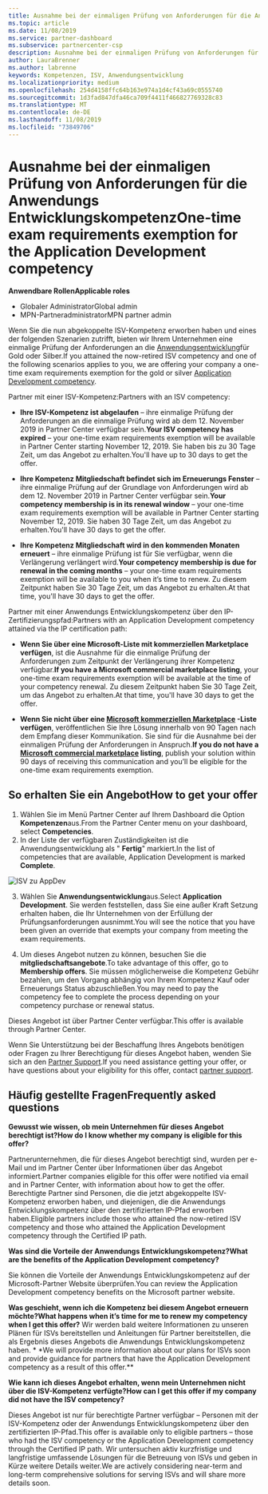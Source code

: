 ```yaml
---
title: Ausnahme bei der einmaligen Prüfung von Anforderungen für die Anwendungs Entwicklungskompetenz | Partner Center
ms.topic: article
ms.date: 11/08/2019
ms.service: partner-dashboard
ms.subservice: partnercenter-csp
description: Ausnahme bei der einmaligen Prüfung von Anforderungen für die Anwendungs Entwicklungskompetenz
author: LauraBrenner
ms.author: labrenne
keywords: Kompetenzen, ISV, Anwendungsentwicklung
ms.localizationpriority: medium
ms.openlocfilehash: 254d4158ffc64b163e974a1d4cf43a69c0555740
ms.sourcegitcommit: 1d3fad847dfa46ca709f4411f466827769328c83
ms.translationtype: MT
ms.contentlocale: de-DE
ms.lasthandoff: 11/08/2019
ms.locfileid: "73849706"
---
```

# <a name="one-time-exam-requirements-exemption-for-the-application-development-competency"></a><span data-ttu-id="08d1f-104">Ausnahme bei der einmaligen Prüfung von Anforderungen für die Anwendungs Entwicklungskompetenz</span><span class="sxs-lookup"><span data-stu-id="08d1f-104">One-time exam requirements exemption for the Application Development competency</span></span>

<span data-ttu-id="08d1f-105">**Anwendbare Rollen**</span><span class="sxs-lookup"><span data-stu-id="08d1f-105">**Applicable roles**</span></span>

- <span data-ttu-id="08d1f-106">Globaler Administrator</span><span class="sxs-lookup"><span data-stu-id="08d1f-106">Global admin</span></span>
- <span data-ttu-id="08d1f-107">MPN-Partneradministrator</span><span class="sxs-lookup"><span data-stu-id="08d1f-107">MPN partner admin</span></span>

<span data-ttu-id="08d1f-108">Wenn Sie die nun abgekoppelte ISV-Kompetenz erworben haben und eines der folgenden Szenarien zutrifft, bieten wir Ihrem Unternehmen eine einmalige Prüfung der Anforderungen an die [Anwendungsentwicklung](https://partner.microsoft.com/membership/application-development-competency)für Gold oder Silber.</span><span class="sxs-lookup"><span data-stu-id="08d1f-108">If you attained the now-retired ISV competency and one of the following scenarios applies to you, we are offering your company a one-time exam requirements exemption for the gold or silver [Application Development competency](https://partner.microsoft.com/membership/application-development-competency).</span></span> 

<span data-ttu-id="08d1f-109">Partner mit einer ISV-Kompetenz:</span><span class="sxs-lookup"><span data-stu-id="08d1f-109">Partners with an ISV competency:</span></span>

- <span data-ttu-id="08d1f-110">**Ihre ISV-Kompetenz ist abgelaufen** – ihre einmalige Prüfung der Anforderungen an die einmalige Prüfung wird ab dem 12. November 2019 in Partner Center verfügbar sein.</span><span class="sxs-lookup"><span data-stu-id="08d1f-110">**Your ISV competency has expired** – your one-time exam requirements exemption will be available in Partner Center starting November 12, 2019.</span></span> <span data-ttu-id="08d1f-111">Sie haben bis zu 30 Tage Zeit, um das Angebot zu erhalten.</span><span class="sxs-lookup"><span data-stu-id="08d1f-111">You'll have up to 30 days to get the offer.</span></span> 

- <span data-ttu-id="08d1f-112">**Ihre Kompetenz Mitgliedschaft befindet sich im Erneuerungs Fenster** – ihre einmalige Prüfung auf der Grundlage von Anforderungen wird ab dem 12. November 2019 in Partner Center verfügbar sein.</span><span class="sxs-lookup"><span data-stu-id="08d1f-112">**Your competency membership is in its renewal window** – your one-time exam requirements exemption will be available in Partner Center starting November 12, 2019.</span></span> <span data-ttu-id="08d1f-113">Sie haben 30 Tage Zeit, um das Angebot zu erhalten.</span><span class="sxs-lookup"><span data-stu-id="08d1f-113">You'll have 30 days to get the offer.</span></span> 

- <span data-ttu-id="08d1f-114">**Ihre Kompetenz Mitgliedschaft wird in den kommenden Monaten erneuert** – ihre einmalige Prüfung ist für Sie verfügbar, wenn die Verlängerung verlängert wird.</span><span class="sxs-lookup"><span data-stu-id="08d1f-114">**Your competency membership is due for renewal in the coming months** – your one-time exam requirements exemption will be available to you when it’s time to renew.</span></span> <span data-ttu-id="08d1f-115">Zu diesem Zeitpunkt haben Sie 30 Tage Zeit, um das Angebot zu erhalten.</span><span class="sxs-lookup"><span data-stu-id="08d1f-115">At that time, you'll have 30 days to get the offer.</span></span>

<span data-ttu-id="08d1f-116">Partner mit einer Anwendungs Entwicklungskompetenz über den IP-Zertifizierungspfad:</span><span class="sxs-lookup"><span data-stu-id="08d1f-116">Partners with an Application Development competency attained via the IP certification path:</span></span>

- <span data-ttu-id="08d1f-117">**Wenn Sie über eine Microsoft-Liste mit kommerziellen Marketplace verfügen**, ist die Ausnahme für die einmalige Prüfung der Anforderungen zum Zeitpunkt der Verlängerung ihrer Kompetenz verfügbar.</span><span class="sxs-lookup"><span data-stu-id="08d1f-117">**If you have a Microsoft commercial marketplace listing**, your one-time exam requirements exemption will be available at the time of your competency renewal.</span></span> <span data-ttu-id="08d1f-118">Zu diesem Zeitpunkt haben Sie 30 Tage Zeit, um das Angebot zu erhalten.</span><span class="sxs-lookup"><span data-stu-id="08d1f-118">At that time, you'll have 30 days to get the offer.</span></span>

- <span data-ttu-id="08d1f-119">**Wenn Sie nicht über eine [Microsoft kommerziellen Marketplace](https://azure.microsoft.com/overview/commercial-marketplace/) -Liste verfügen**, veröffentlichen Sie Ihre Lösung innerhalb von 90 Tagen nach dem Empfang dieser Kommunikation. Sie sind für die Ausnahme bei der einmaligen Prüfung der Anforderungen in Anspruch.</span><span class="sxs-lookup"><span data-stu-id="08d1f-119">**If you do not have a [Microsoft commercial marketplace](https://azure.microsoft.com/overview/commercial-marketplace/) listing**, publish your solution within 90 days of receiving this communication and you’ll be eligible for the one-time exam requirements exemption.</span></span>

## <a name="how-to-get-your-offer"></a><span data-ttu-id="08d1f-120">So erhalten Sie ein Angebot</span><span class="sxs-lookup"><span data-stu-id="08d1f-120">How to get your offer</span></span>

1. <span data-ttu-id="08d1f-121">Wählen Sie im Menü Partner Center auf Ihrem Dashboard die Option **Kompetenzen**aus.</span><span class="sxs-lookup"><span data-stu-id="08d1f-121">From the Partner Center menu on your dashboard, select **Competencies**.</span></span>
2. <span data-ttu-id="08d1f-122">In der Liste der verfügbaren Zuständigkeiten ist die Anwendungsentwicklung als " **Fertig**" markiert.</span><span class="sxs-lookup"><span data-stu-id="08d1f-122">In the list of competencies that are available, Application Development is marked **Complete**.</span></span>

![ISV zu AppDev](images/appdev.png)

3. <span data-ttu-id="08d1f-124">Wählen Sie **Anwendungsentwicklung**aus.</span><span class="sxs-lookup"><span data-stu-id="08d1f-124">Select **Application Development**.</span></span> <span data-ttu-id="08d1f-125">Sie werden feststellen, dass Sie eine außer Kraft Setzung erhalten haben, die Ihr Unternehmen von der Erfüllung der Prüfungsanforderungen ausnimmt.</span><span class="sxs-lookup"><span data-stu-id="08d1f-125">You will see the notice that you have been given an override that exempts your company from meeting the exam requirements.</span></span> 

4. <span data-ttu-id="08d1f-126">Um dieses Angebot nutzen zu können, besuchen Sie die **mitgliedschaftsangebote**.</span><span class="sxs-lookup"><span data-stu-id="08d1f-126">To take advantage of this offer, go to **Membership offers**.</span></span> <span data-ttu-id="08d1f-127">Sie müssen möglicherweise die Kompetenz Gebühr bezahlen, um den Vorgang abhängig von Ihrem Kompetenz Kauf oder Erneuerungs Status abzuschließen.</span><span class="sxs-lookup"><span data-stu-id="08d1f-127">You may need to pay the competency fee to complete the process depending on your competency purchase or renewal status.</span></span> 

<span data-ttu-id="08d1f-128">Dieses Angebot ist über Partner Center verfügbar.</span><span class="sxs-lookup"><span data-stu-id="08d1f-128">This offer is available through Partner Center.</span></span>

<span data-ttu-id="08d1f-129">Wenn Sie Unterstützung bei der Beschaffung Ihres Angebots benötigen oder Fragen zu Ihrer Berechtigung für dieses Angebot haben, wenden Sie sich an den [Partner Support](https://partner.microsoft.com/Support).</span><span class="sxs-lookup"><span data-stu-id="08d1f-129">If you need assistance getting your offer, or have questions about your eligibility for this offer, contact [partner support](https://partner.microsoft.com/Support).</span></span> 

## <a name="frequently-asked-questions"></a><span data-ttu-id="08d1f-130">Häufig gestellte Fragen</span><span class="sxs-lookup"><span data-stu-id="08d1f-130">Frequently asked questions</span></span>

<span data-ttu-id="08d1f-131">**Gewusst wie wissen, ob mein Unternehmen für dieses Angebot berechtigt ist?**</span><span class="sxs-lookup"><span data-stu-id="08d1f-131">**How do I know whether my company is eligible for this offer?**</span></span>

<span data-ttu-id="08d1f-132">Partnerunternehmen, die für dieses Angebot berechtigt sind, wurden per e-Mail und im Partner Center über Informationen über das Angebot informiert.</span><span class="sxs-lookup"><span data-stu-id="08d1f-132">Partner companies eligible for this offer were notified via email and in Partner Center, with information about how to get the offer.</span></span> <span data-ttu-id="08d1f-133">Berechtigte Partner sind Personen, die die jetzt abgekoppelte ISV-Kompetenz erworben haben, und diejenigen, die die Anwendungs Entwicklungskompetenz über den zertifizierten IP-Pfad erworben haben.</span><span class="sxs-lookup"><span data-stu-id="08d1f-133">Eligible partners include those who attained the now-retired ISV competency and those who attained the Application Development competency through the Certified IP path.</span></span> 

<span data-ttu-id="08d1f-134">**Was sind die Vorteile der Anwendungs Entwicklungskompetenz?**</span><span class="sxs-lookup"><span data-stu-id="08d1f-134">**What are the benefits of the Application Development competency?**</span></span>

<span data-ttu-id="08d1f-135">Sie können die Vorteile der Anwendungs Entwicklungskompetenz auf der Microsoft-Partner Website überprüfen.</span><span class="sxs-lookup"><span data-stu-id="08d1f-135">You can review the Application Development competency benefits on the Microsoft partner website.</span></span> 

<span data-ttu-id="08d1f-136">**Was geschieht, wenn ich die Kompetenz bei diesem Angebot erneuern möchte?**</span><span class="sxs-lookup"><span data-stu-id="08d1f-136">**What happens when it’s time for me to renew my competency when I get this offer?**</span></span> <span data-ttu-id="08d1f-137">Wir werden bald weitere Informationen zu unseren Plänen für ISVs bereitstellen und Anleitungen für Partner bereitstellen, die als Ergebnis dieses Angebots die Anwendungs Entwicklungskompetenz haben. \* \*</span><span class="sxs-lookup"><span data-stu-id="08d1f-137">We will provide more information about our plans for ISVs soon and provide guidance for partners that have the Application Development competency as a result of this offer.\*\*</span></span>  

<span data-ttu-id="08d1f-138">**Wie kann ich dieses Angebot erhalten, wenn mein Unternehmen nicht über die ISV-Kompetenz verfügte?**</span><span class="sxs-lookup"><span data-stu-id="08d1f-138">**How can I get this offer if my company did not have the ISV competency?**</span></span>

<span data-ttu-id="08d1f-139">Dieses Angebot ist nur für berechtigte Partner verfügbar – Personen mit der ISV-Kompetenz oder der Anwendungs Entwicklungskompetenz über den zertifizierten IP-Pfad.</span><span class="sxs-lookup"><span data-stu-id="08d1f-139">This offer is available only to eligible partners – those who had the ISV competency or the Application Development competency through the Certified IP path.</span></span> <span data-ttu-id="08d1f-140">Wir untersuchen aktiv kurzfristige und langfristige umfassende Lösungen für die Betreuung von ISVs und geben in Kürze weitere Details weiter.</span><span class="sxs-lookup"><span data-stu-id="08d1f-140">We are actively considering near-term and long-term comprehensive solutions for serving ISVs and will share more details soon.</span></span> 


